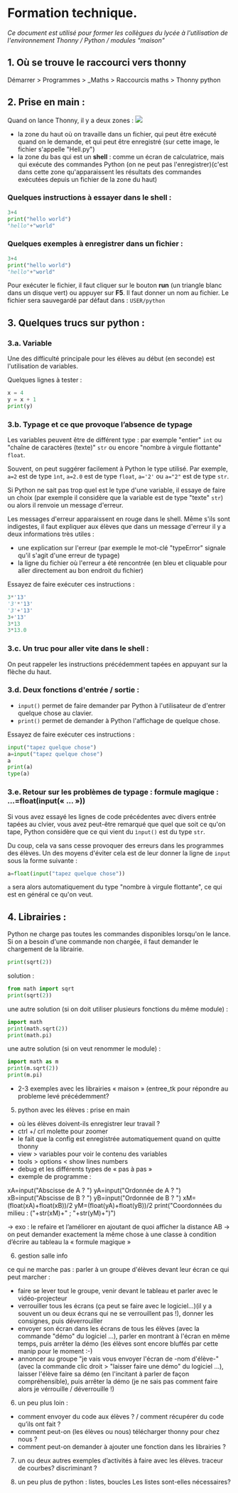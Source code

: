 # Formation technique.

*Ce document est utilisé pour former les collègues du lycée à l'utilisation de l'environnement Thonny / Python / modules "maison"*

## 1. Où se trouve le raccourci vers thonny

Démarrer > Programmes > \_Maths > Raccourcis maths > Thonny python

## 2. Prise en main : 
Quand on lance Thonny, il y a deux zones : 
![](https://thonny.org/img/get_started.png)
 - la zone du haut où on travaille dans un fichier, qui peut être exécuté quand on le demande, et qui peut être enregistré (sur cette image, le fichier s'appelle "Hell.py") 
 - la zone du bas qui est un **shell** : comme un écran de calculatrice, mais qui exécute des commandes Python (on ne peut pas l'enregistrer)(c'est dans cette zone qu'apparaissent les résultats des commandes exécutées depuis un fichier de la zone du haut)
 
### Quelques instructions à essayer dans le shell :
```python
3+4
print("hello world")
"hello"+"world"
```
### Quelques exemples à enregistrer dans un fichier :
```python
3+4
print("hello world")
"hello"+"world"
```
Pour exécuter le fichier, il faut cliquer sur le bouton **run** (un triangle blanc dans un disque vert) ou appuyer sur **F5**.
Il faut donner un nom au fichier. Le fichier sera sauvegardé par défaut dans : `USER/python`

## 3. Quelques trucs sur python :
### 3.a. Variable
Une des difficulté principale pour les élèves au début (en seconde) est l'utilisation de variables.

Quelques lignes à tester :
```python
x = 4
y = x + 1
print(y)
```
### 3.b. Typage et ce que provoque l’absence de typage 
Les variables peuvent être de différent type : par exemple "entier" `int` ou "chaîne de caractères (texte)" `str` ou encore "nombre à virgule flottante" `float`. 

Souvent, on peut suggérer facilement à Python le type utilisé. Par exemple, `a=2` est de type `ìnt`, `a=2.0` est de type `float`, `a='2'` ou `a="2"` est de type `str`.

Si Python ne sait pas trop quel est le type d'une variable, il essaye de faire un choix (par exemple il considère que la variable est de type "texte" `str`) ou alors il renvoie un message d'erreur.

Les messages d'erreur apparaissent en rouge dans le shell. Même s'ils sont indigestes, il faut expliquer aux élèves que dans un message d'erreur il y a deux informations très utiles :
 - une explication sur l'erreur (par exemple le mot-clé "typeError" signale qu'il s'agit d'une erreur de typage)
 - la ligne du fichier où l'erreur a été rencontrée (en bleu et cliquable pour aller directement au bon endroit du fichier)
 
Essayez de faire exécuter ces instructions :
```python
3*'13'
'3'*'13'
'3'+'13'
3+'13'
3*13
3*13.0
```
### 3.c. Un truc pour aller vite dans le shell :

On peut rappeler les instructions précédemment tapées en appuyant sur la flèche du haut.

### 3.d. Deux fonctions d'entrée / sortie :
 - `input()` permet de faire demander par Python à l'utilisateur de d'entrer quelque chose au clavier.
 - `print()` permet de demander à Python l'affichage de quelque chose.

Essayez de faire exécuter ces instructions :
```python
input("tapez quelque chose")
a=input("tapez quelque chose")
a
print(a)
type(a)
```
### 3.e. Retour sur les problèmes de typage : formule magique : ...=float(input(« ... »)) 

Si vous avez essayé les lignes de code précédentes avec divers entrée tapées au clvier, vous avez peut-être remarqué que quel que soit ce qu'on tape, Python considère que ce qui vient du `ìnput()` est du type `str`.

Du coup, cela va sans cesse provoquer des erreurs dans les programmes des élèves. Un des moyens d'éviter cela est de leur donner la ligne de `input` sous la forme suivante :

```python
a=float(input("tapez quelque chose"))
```
`a` sera alors automatiquement du type "nombre à virgule flottante", ce qui est en général ce qu'on veut.

## 4. Librairies :
Python ne charge pas toutes les commandes disponibles lorsqu'on le lance. Si on a besoin d'une commande non chargée, il faut demander le chargement de la librairie.
```python
print(sqrt(2))
```
solution :
```python
from math import sqrt 
print(sqrt(2))
```
une autre solution (si on doit utiliser plusieurs fonctions du même module) : 
```python
import math
print(math.sqrt(2))
print(math.pi)
```
une autre solution (si on veut renommer le module) : 
```python
import math as m
print(m.sqrt(2))
print(m.pi)
```
- 2-3 exemples avec les librairies « maison » (entree_tk pour répondre au probleme levé précédemment?
    

5) python avec les élèves : prise en main
- où les élèves doivent-ils enregistrer leur travail ?
- ctrl +/ crl molette pour zoomer
- le fait que la config est enregistrée automatiquement quand on quitte thonny
- view > variables pour voir le contenu des variables
- tools > options < show lines numbers
- debug et les différents types de « pas à pas »
- exemple de programme :

xA=input("Abscisse de A ? ")
yA=input("Ordonnée de A ? ")
xB=input("Abscisse de B ? ")
yB=input("Ordonnée de B ? ")
xM=(float(xA)+float(xB))/2
yM=(float(yA)+float(yB))/2
print("Coordonnées du milieu : ("+str(xM)+" ; "+str(yM)+")")

→ exo : le refaire et l’améliorer en ajoutant de quoi afficher la distance AB
→ on peut demander exactement la même chose à une classe à condition d’écrire au tableau la « formule magique »

6) gestion salle info

ce qui ne marche pas : parler à un groupe d'élèves devant leur écran
ce qui peut marcher :
- faire se lever tout le groupe, venir devant le tableau et parler avec le vidéo-projecteur
- verrouiller tous les écrans (ça peut se faire avec le logiciel...)(il y a souvent un ou deux écrans qui ne se verrouillent pas !), donner les consignes, puis déverrouiller
- envoyer son écran dans les écrans de tous les élèves (avec la commande "démo" du logiciel ...), parler en montrant à l'écran en même temps, puis arrêter la démo (les élèves sont encore bluffés par cette manip pour le moment :-)
 - annoncer au groupe "je vais vous envoyer l'écran de -nom d'élève-" (avec la commande clic droit > "laisser faire une démo" du logiciel ...), laisser l'élève faire sa démo (en l'incitant à parler de façon compréhensible), puis arrêter la démo (je ne sais pas comment faire alors je vérrouille / déverrouille !)

6) un peu plus loin : 
- comment envoyer du code aux élèves ? / comment récupérer du code qu’ils ont fait ?
- comment peut-on (les élèves ou nous) télécharger thonny pour chez nous ?
- comment peut-on demander à ajouter une fonction dans les librairies ?

7) un ou deux autres exemples d’activités à faire avec les élèves.
traceur de courbes?
discriminant ?

8) un peu plus de python : listes, boucles
Les listes sont-elles nécessaires?
